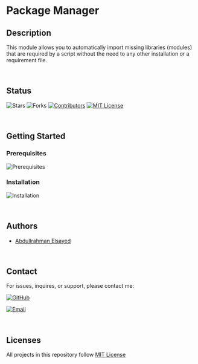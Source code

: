 # Package Manager

## Description
This module allows you to automatically import missing libraries (modules) that are required by a script without the need to any other installation or a requirement file.

<br>

## Status

<!-- ![Version](https://img.shields.io/github/version/AbdullElsayed/SupportivePythonModules?label=Version) -->
![Stars](https://img.shields.io/github/stars/AbdullElsayed/SupportivePythonModules?label=Stars)
![Forks](https://img.shields.io/github/forks/AbdullElsayed/SupportivePythonModules?label=Forks)
[![Contributors](https://img.shields.io/github/contributors/AbdullElsayed/SupportivePythonModules?label=Contributors)](https://github.com/AbdullElsayed/SupportivePythonModules/graphs/contributors)
[![MIT License](https://img.shields.io/github/license/AbdullElsayed/SupportivePythonModules?label=License)](https://github.com/AbdullElsayed/SupportivePythonModules/blob/main/LICENSE)

<br>

## Getting Started
### Prerequisites
![Prerequisites](https://img.shields.io/badge/Prerequisites-None-brightgreen)

### Installation
![Installation](https://img.shields.io/badge/Installation-Not_Required-brightgreen)

<br>

## Authors

- [Abdullrahman Elsayed](https://www.github.com/AbdullElsayed)

<br>

## Contact

For issues, inquires, or support, please contact me:

[![GitHub](https://img.shields.io/badge/GitHub-%40AbdullElsayed-black)](https://github.com/AbdullElsayed/)

[![Email](https://img.shields.io/badge/Email-abdull15199%40gmail.com-black)](mailto:abdull15199.gmail.com)

<br>

## Licenses

All projects in this repository follow [MIT License](https://github.com/AbdullElsayed/SupportivePythonModules/blob/main/LICENSE)


